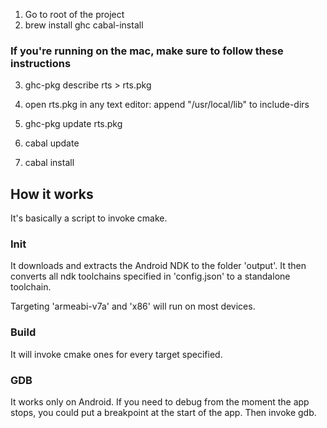 1. Go to root of the project
2. brew install ghc cabal-install

### If you're running on the mac, make sure to follow these instructions
3. ghc-pkg describe rts > rts.pkg
4. open rts.pkg in any text editor: append "/usr/local/lib" to include-dirs
5. ghc-pkg update rts.pkg


6. cabal update
7. cabal install



## How it works

It's basically a script to invoke cmake.

### Init

It downloads and extracts the Android NDK to the folder 'output'.
It then converts all ndk toolchains specified in 'config.json' to a standalone toolchain.

Targeting 'armeabi-v7a' and 'x86' will run on most devices.

### Build

It will invoke cmake ones for every target specified.

### GDB

It works only on Android.
If you need to debug from the moment the app stops, you could put a breakpoint at the start of the app. Then invoke gdb.
